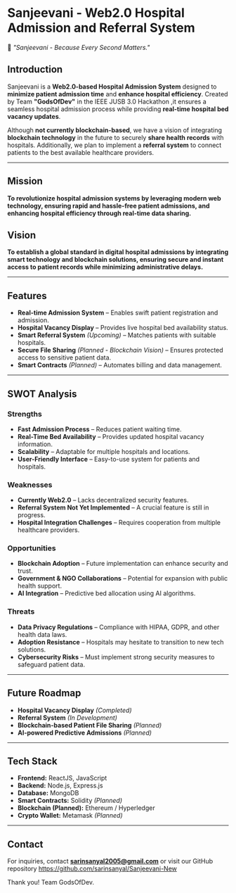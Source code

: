 # Sanjeevani - Web2.0 Hospital Admission and Referral System

🚀 *"Sanjeevani - Because Every Second Matters."*

##  Introduction
Sanjeevani is a **Web2.0-based Hospital Admission System** designed to **minimize patient admission time** and **enhance hospital efficiency**. Created by Team **"GodsOfDev"** in the IEEE JUSB 3.0 Hackathon ,it ensures a seamless hospital admission process while providing **real-time hospital bed vacancy updates**.

Although **not currently blockchain-based**, we have a vision of integrating **blockchain technology** in the future to securely **share health records** with hospitals. Additionally, we plan to implement a **referral system** to connect patients to the best available healthcare providers.

---
##  Mission
**To revolutionize hospital admission systems by leveraging modern web technology, ensuring rapid and hassle-free patient admissions, and enhancing hospital efficiency through real-time data sharing.**

## Vision
**To establish a global standard in digital hospital admissions by integrating smart technology and blockchain solutions, ensuring secure and instant access to patient records while minimizing administrative delays.**

---
##  Features
-  **Real-time Admission System** – Enables swift patient registration and admission.
-  **Hospital Vacancy Display** – Provides live hospital bed availability status.
-  **Smart Referral System** *(Upcoming)* – Matches patients with suitable hospitals.
-  **Secure File Sharing** *(Planned - Blockchain Vision)* – Ensures protected access to sensitive patient data.
-  **Smart Contracts** *(Planned)* – Automates billing and data management.

---
##  SWOT Analysis
###  Strengths
- **Fast Admission Process** – Reduces patient waiting time.
- **Real-Time Bed Availability** – Provides updated hospital vacancy information.
- **Scalability** – Adaptable for multiple hospitals and locations.
- **User-Friendly Interface** – Easy-to-use system for patients and hospitals.

###  Weaknesses
- **Currently Web2.0** – Lacks decentralized security features.
- **Referral System Not Yet Implemented** – A crucial feature is still in progress.
- **Hospital Integration Challenges** – Requires cooperation from multiple healthcare providers.

###  Opportunities
- **Blockchain Adoption** – Future implementation can enhance security and trust.
- **Government & NGO Collaborations** – Potential for expansion with public health support.
- **AI Integration** – Predictive bed allocation using AI algorithms.

###  Threats
- **Data Privacy Regulations** – Compliance with HIPAA, GDPR, and other health data laws.
- **Adoption Resistance** – Hospitals may hesitate to transition to new tech solutions.
- **Cybersecurity Risks** – Must implement strong security measures to safeguard patient data.

---
##  Future Roadmap
-  **Hospital Vacancy Display** *(Completed)*
-  **Referral System** *(In Development)*
-  **Blockchain-based Patient File Sharing** *(Planned)*
-  **AI-powered Predictive Admissions** *(Planned)*

---
##  Tech Stack
- **Frontend:** ReactJS, JavaScript
- **Backend:** Node.js, Express.js
- **Database:** MongoDB 
- **Smart Contracts:** Solidity *(Planned)*
- **Blockchain (Planned):** Ethereum / Hyperledger
- **Crypto Wallet:** Metamask *(Planned)*

---
##  Contact
For inquiries, contact **sarinsanyal2005@gmail.com** or visit our GitHub repository https://github.com/sarinsanyal/Sanjeevani-New

Thank you!
Team GodsOfDev.

